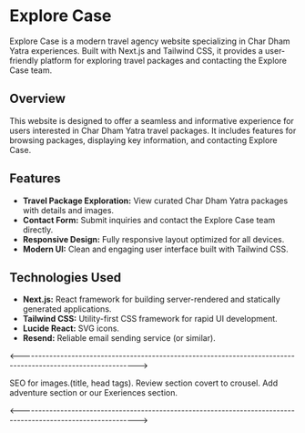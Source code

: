 # Explore Case

Explore Case is a modern travel agency website specializing in Char Dham Yatra experiences. Built with Next.js and Tailwind CSS, it provides a user-friendly platform for exploring travel packages and contacting the Explore Case team.

## Overview

This website is designed to offer a seamless and informative experience for users interested in Char Dham Yatra travel packages. It includes features for browsing packages, displaying key information, and contacting Explore Case.

## Features

- **Travel Package Exploration:** View curated Char Dham Yatra packages with details and images.
- **Contact Form:** Submit inquiries and contact the Explore Case team directly.
- **Responsive Design:** Fully responsive layout optimized for all devices.
- **Modern UI:** Clean and engaging user interface built with Tailwind CSS.

## Technologies Used

- **Next.js:** React framework for building server-rendered and statically generated applications.
- **Tailwind CSS:** Utility-first CSS framework for rapid UI development.
- **Lucide React:** SVG icons.
- **Resend:** Reliable email sending service (or similar).

<-------------------------------------------------------------------------------------------------------------->

SEO for images.(title, head tags).
Review section covert to crousel.
Add adventure section or our Exeriences section.

<-------------------------------------------------------------------------------------------------------------->
